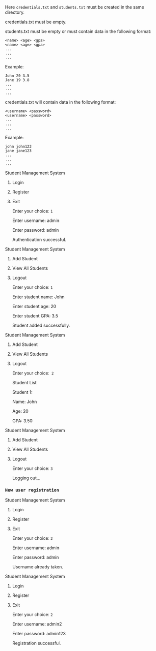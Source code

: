 Here `credentials.txt` and `students.txt` must be created in the same directory.

credentials.txt must be empty.

students.txt must be empty or must contain data in the following format:

    <name> <age> <gpa>
    <name> <age> <gpa>
    ...
    ...
    ...

Example:

    John 20 3.5
    Jane 19 3.8
    ...
    ...
    ...

credentials.txt will contain data in the following format:

    <username> <password>
    <username> <password>
    ...
    ...
    ...

Example:

    john john123
    jane jane123
    ...
    ...
    ...



Student Management System
1. Login
2. Register
3. Exit

    Enter your choice: `1`

    Enter username: admin

    Enter password: admin

    Authentication successful.

Student Management System
1. Add Student
2. View All Students
3. Logout

    Enter your choice: `1`

    Enter student name: John

    Enter student age: 20

    Enter student GPA: 3.5

    Student added successfully.

Student Management System
1. Add Student
2. View All Students
3. Logout

    Enter your choice:` 2`

    Student List

    Student 1:

    Name: John

    Age: 20

    GPA: 3.50

Student Management System
1. Add Student
2. View All Students
3. Logout

    Enter your choice: `3`

    Logging out...

### `New user registration`

Student Management System
1. Login
2. Register
3. Exit

    Enter your choice: `2`

    Enter username: admin

    Enter password: admin

    Username already taken.


Student Management System
1. Login
2. Register
3. Exit

    Enter your choice: `2`

    Enter username: admin2

    Enter password: admin123

    Registration successful.


